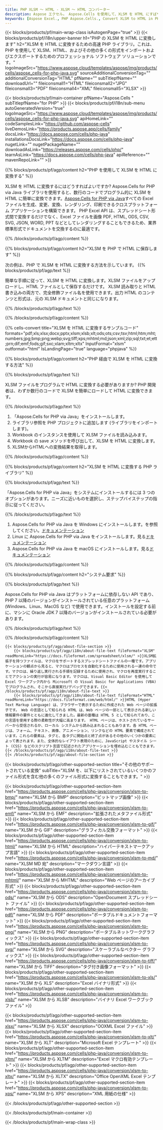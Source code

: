 ```yaml
---
title: PHP XLSM ～ HTML - XLSM ～ HTML コンバーター
description: Aspose エクセル。 Aspose.Cells を使用して、XLSM を HTML にすばやく簡単に変換します。PHP XLSM から HTML。PHP XLSM から HTML に保存します。PHP を使用して、XLSM を HTML として保存します。
keywords: [Aspose Excel., PHP Aspose.Cells., Convert XLSM to HTML in PHP., Save XLSM to HTML using PHP., PHP XLSM to HTML saveformat., XLSM to HTML Converter., PHP Save XLSM as HTML]
---
```

{{< blocks/products/pf/main-wrap-class isAutogenPage="true" >}}
{{< blocks/products/pf/i18n/upper-banner h1="PHP の XLSM を HTML に変換します" h2="XLSM を HTML に変換するための高速 PHP ライブラリ。これは、PHP を使用して XLSM、HTML、およびその他の多くの形式をインポートおよびエクスポートするためのプロフェッショナル ソフトウェア ソリューションです。" logoImageSrc="https://www.aspose.cloud/templates/aspose/img/products/cells/aspose_cells-for-php-java.svg" sourceAdditionalConversionTag="" additionalConversionTag="HTML" pfName="" subTitlepfName="" downloadUrl="" fileiconsmall1="HTML" fileiconsmall2="JPG" fileiconsmall3="PDF" fileiconsmall4="XML" fileiconsmall5="XLSX" >}}

{{< blocks/products/pf/main-container pfName="Aspose.Cells " subTitlepfName="for PHP" >}}
{{< blocks/products/pf/i18n/sub-menu autoGeneratedVersion="true" logoImageSrc="https://www.aspose.cloud/templates/aspose/img/products/cells/aspose_cells-for-php-java.svg" apiHomeLink="" codeSamplesLink="https://github.com/aspose-cells" liveDemosLink="https://products.aspose.app/cells/family" docsLink="https://docs.aspose.com/cells/php-java" installationsDocsLink="https://docs.aspose.com/cells/php-java" nugetLink="" nugetPackageName="" downloadAsLink="https://releases.aspose.com/cells/php/" learnAsLink="https://docs.aspose.com/cells/php-java" apiReference="" mavenRepoLink="" >}}


{{% blocks/products/pf/agp/content h2="PHP を使用して XLSM を HTML に変換する" %}}

XLSM を HTML に変換するにはどうすればよいですか? Aspose.Cells for PHP via Java ライブラリを使用すると、数行のコードでプログラム的に XLSM を HTML に簡単に変換できます。[Aspose.Cells for PHP via Java](https://products.aspose.com/cells/php-java/)すべての Excel ファイルを生成、変更、変換、レンダリング、印刷できるクロスプラットフォーム アプリケーションを構築できます。 PHP Excel API は、スプレッドシート形式間で変換するだけでなく、Excel ファイルを画像 PDF, HTML, ODS, CSV, SVG, JSON, WORD, PPT などとしてレンダリングすることもできるため、業界標準形式でドキュメントを交換するのに最適です。
 
{{% /blocks/products/pf/agp/content %}}

{{% blocks/products/pf/agp/content h2="XLSM を PHP で HTML に保存します" %}}

次の例は、PHP で XLSM を HTML に変換する方法を示しています。
{{% blocks/products/pf/agp/text %}}

簡単な手順に従って、XLSM を HTML に変換します。XLSM ファイルをアップロードし、HTML ファイルとして保存するだけです。 XLSM 読み取りと HTML 書き込みの両方で、完全修飾ファイル名を使用できます。出力 HTML のコンテンツと形式は、元の XLSM ドキュメントと同じになります。

{{% /blocks/products/pf/agp/text %}}

{{% /blocks/products/pf/agp/content %}}

{{% cells-convert title="XLSM を HTML に変換するサンプルコード" formats="pdf;xls;xlsx;docx;pptx;xlsm;xlsb;xlt;ods;ots;csv;tsv;html;htm;mht;numbers;jpg;bmp;png;webp;svg;tiff;xps;mhtml;md;json;xml;zip;sql;txt;et;ett;prn;dif;emf;fods;gif;sxc;xlam;xltm;xltx" InputFormat="xlsm" outformat="html" IsLandingPage="true" language="phpjava" %}}

{{% blocks/products/pf/agp/content h2="PHP 経由で XLSM を HTML に変換する方法" %}}

{{% blocks/products/pf/agp/text %}}

XLSM ファイルをプログラムで HTML に変換する必要がありますか? PHP 開発者は、わずか数行のコードで XLSM を簡単にロードして HTML に変換できます。

{{% /blocks/products/pf/agp/text %}}

1.  「Aspose.Cells for PHP via Java」をインストールします。
1. ライブラリ参照を PHP プロジェクトに追加します (ライブラリをインポートします)。
1.  Workbook のインスタンスを使用して XLSM ファイルを読み込みます。
1.  Workbook の save メソッドを呼び出して、XLSM を HTML に変換します。
1.  XLSMからHTMLへの変換結果を取得します。

{{% /blocks/products/pf/agp/content %}}

{{% blocks/products/pf/agp/content h2="XLSM を HTML に変換する PHP ライブラリ" %}}

{{% blocks/products/pf/agp/text %}}

「Aspose.Cells for PHP via Java」をシステムにインストールするには 3 つのオプションがあります。ニーズに近いものを選択し、ステップバイステップの指示に従ってください。

{{% /blocks/products/pf/agp/text %}}

1.  Aspose.Cells for PHP via Java を Windows にインストールします。を参照してください。[ドキュメンテーション](https://docs.aspose.com/cells/php-java/setup-and-installation-guidelines/#windows)
1.  Linux に Aspose.Cells for PHP via Java をインストールします。見る[ドキュメンテーション](https://docs.aspose.com/cells/php-java/setup-and-installation-guidelines/#linux)
1. Aspose.Cells for PHP via Java を macOS にインストールします。見る[ドキュメンテーション](https://docs.aspose.com/cells/php-java/setup-and-installation-guidelines/#mac)

{{% /blocks/products/pf/agp/content %}}

{{% blocks/products/pf/agp/content h2="システム要求" %}}

{{% blocks/products/pf/agp/text %}}

Aspose.Cells for PHP via Java はプラットフォームに依存しない API であり、PHP 7 以降のバージョンがインストールされている任意のプラットフォーム (Windows、Linux、MacOS など) で使用できます。インストールを設定する前に、マシンに Oracle JDK 7 以降のバージョンがインストールされている必要があります。
 
{{% /blocks/products/pf/agp/text %}}


{{% /blocks/products/pf/agp/content %}}

<!-- aboutfile Starts -->
    {{< blocks/products/pf/agp/about-file-section >}}
        {{< blocks/products/pf/agp/i18n/about-file-text fileFormat="XLSM" readMoreLink="https://docs.fileformat.com/spreadsheet/xlsm/" >}}XLSM拡張子を持つファイルは、マクロをサポートするスプレッドシートファイルの一種です。アプリケーションの観点から見ると、マクロはプロセスを自動化するために使用される一連の命令です。マクロは、繰り返し実行される手順を記録するために使用され、マクロを再度実行することでアクションの実行が容易になります。マクロは、Visual Basic Editor を使用して Excel ワークブック内から Microsoft の Visual Basic for Applications (VBA) でプログラムされ、そこから直接実行/デバッグできます。{{< /blocks/products/pf/agp/i18n/about-file-text >}}
        {{< blocks/products/pf/agp/i18n/about-file-text fileFormat="HTML" readMoreLink="https://docs.fileformat.com/web/html/" >}}HTML (Hyper Text Markup Language) は、ブラウザーで表示するために作成された Web ページの拡張子です。 Web の言語として知られる HTML は、Web ページの一部として表示される新しい情報要件の要件とともに進化してきました。最新の亜種は HTML 5 として知られており、この言語を使用する際の柔軟性が大幅に高まります。 HTML ページは、ホストされているサーバーから受信されるか、ローカル システムから読み込まれることもあります。各 HTML ページは、フォーム、テキスト、画像、アニメーション、リンクなどの HTML 要素で構成されています。これらの要素は、タグと、各タグに開始点と終了点があるその他のいくつかの要素によって表されます。また、全体的なレイアウト表現のために、JavaScript やスタイル シート (CSS) などのスクリプト言語で記述されたアプリケーションを埋め込むこともできます。{{< /blocks/products/pf/agp/i18n/about-file-text >}}
    {{< /blocks/products/pf/agp/about-file-section >}}
<!-- aboutfile Ends -->

{{< blocks/products/pf/agp/other-supported-section title="その他のサポートされている変換" subTitle="XLSM を、以下にリストされているいくつかのファイル形式を含む他の多くのファイル形式に変換することもできます。" >}}

{{< blocks/products/pf/agp/other-supported-section-item href="https://products.aspose.com/cells/php-java/conversion/xlsm-to-bmp/" name="XLSM から BMP" description="ビットマップ画像" >}}
{{< blocks/products/pf/agp/other-supported-section-item href="https://products.aspose.com/cells/php-java/conversion/xlsm-to-emf/" name="XLSM から EMF" description="拡張されたメタファイル形式" >}}
{{< blocks/products/pf/agp/other-supported-section-item href="https://products.aspose.com/cells/php-java/conversion/xlsm-to-gif/" name="XLSM から GIF" description="グラフィカル交換フォーマット" >}}
{{< blocks/products/pf/agp/other-supported-section-item href="https://products.aspose.com/cells/php-java/conversion/xlsm-to-html/" name="XLSM から HTML" description="ハイパーテキストマークアップ言語" >}}
{{< blocks/products/pf/agp/other-supported-section-item href="https://products.aspose.com/cells/php-java/conversion/xlsm-to-md/" name="XLSM MD 宛" description="マークダウン言語" >}}
{{< blocks/products/pf/agp/other-supported-section-item href="https://products.aspose.com/cells/php-java/conversion/xlsm-to-mhtml/" name="XLSM から MHTML" description="Web ページのアーカイブ形式" >}}
{{< blocks/products/pf/agp/other-supported-section-item href="https://products.aspose.com/cells/php-java/conversion/xlsm-to-ods/" name="XLSM から ODS" description="OpenDocument スプレッドシート ファイル" >}}
{{< blocks/products/pf/agp/other-supported-section-item href="https://products.aspose.com/cells/php-java/conversion/xlsm-to-pdf/" name="XLSM から PDF" description="ポータブルドキュメントフォーマット" >}}
{{< blocks/products/pf/agp/other-supported-section-item href="https://products.aspose.com/cells/php-java/conversion/xlsm-to-png/" name="XLSM から PNG" description="ポータブルネットワークグラフィックス" >}}
{{< blocks/products/pf/agp/other-supported-section-item href="https://products.aspose.com/cells/php-java/conversion/xlsm-to-svg/" name="XLSM から SVG" description="スケーラブルなベクター グラフィックス" >}}
{{< blocks/products/pf/agp/other-supported-section-item href="https://products.aspose.com/cells/php-java/conversion/xlsm-to-tiff/" name="XLSM から TIFF" description="タグ付き画像フォーマット" >}}
{{< blocks/products/pf/agp/other-supported-section-item href="https://products.aspose.com/cells/php-java/conversion/xlsm-to-xls/" name="XLSM から XLS" description="Excel バイナリ形式" >}}
{{< blocks/products/pf/agp/other-supported-section-item href="https://products.aspose.com/cells/php-java/conversion/xlsm-to-xlsb/" name="XLSM から XLSB" description="バイナリ Excel ワークブック ファイル" >}}

{{< blocks/products/pf/agp/other-supported-section-item href="https://products.aspose.com/cells/php-java/conversion/xlsm-to-xlsx/" name="XLSM から XLSX" description="OOXML Excel ファイル" >}}
{{< blocks/products/pf/agp/other-supported-section-item href="https://products.aspose.com/cells/php-java/conversion/xlsm-to-xlt/" name="XLSM から XLT" description="Microsoft Excel テンプレート" >}}
{{< blocks/products/pf/agp/other-supported-section-item href="https://products.aspose.com/cells/php-java/conversion/xlsm-to-xltm/" name="XLSM から XLTM" description="Excel マクロ有効テンプレート" >}}
{{< blocks/products/pf/agp/other-supported-section-item href="https://products.aspose.com/cells/php-java/conversion/xlsm-to-xltx/" name="XLSM から XLTX" description="Office OpenXML Excel テンプレート" >}}
{{< blocks/products/pf/agp/other-supported-section-item href="https://products.aspose.com/cells/php-java/conversion/xlsm-to-xps/" name="XLSM から XPS" description="XML 用紙の仕様" >}}

{{< /blocks/products/pf/agp/other-supported-section >}}

{{< /blocks/products/pf/main-container >}}
    
{{< /blocks/products/pf/main-wrap-class >}}
